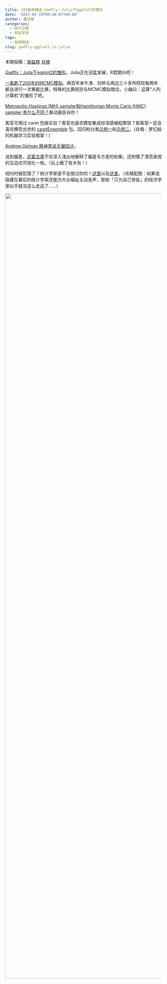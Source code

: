 ```yaml
---
title: COS每周精选:Gadfly：Julia下ggplot2的雏形
date: '2013-03-19T09:46:07+00:00'
author: 潘岚锋
categories:
  - 统计之都
  - 网站导读
tags:
  - 每周精选
slug: gadfly-ggplot2-in-julia
---
```


本期投稿：[谢益辉](http://yihui.name/) [肖楠](http://www.road2stat.com/)

[Gadfly：Julia下ggplot2的雏形](http://dcjones.github.com/Gadfly.jl/doc/)。Julia正在迅猛发展，R君颤抖吧！

[一条跑了200年的MCMC模拟](http://inference.quora.com/The-longest-running-Markov-Chain-Monte-Carlo-simulation-in-the-world-Bumps-races-since-1815)。两百年来牛津、剑桥与周边三十多所院校每两年都会进行一次赛艇比赛，特殊的比赛规则与MCMC模拟暗合。小编曰：这算“人列计算机”的雏形了吧。

[Metropolis-Hastings (MH) sampler和Hamiltonian Monte Carlo (HMC) sampler 有什么不同？](http://v.youku.com/v_show/id_XNTI4NTkyNzc2.html)看动画告诉你！

客官可用过 caret 包做实验？客官也喜欢模型集成却深感编程繁琐？那客官一定会喜欢横空出世的 [caretEnsemble](https://github.com/zachmayer/caretEnsemble) 包。回归和分类[示例一](http://moderntoolmaking.blogspot.com/2013/03/new-package-for-ensembling-r-models.html)和[示例二](http://moderntoolmaking.blogspot.com/2013/03/caretensemble-classification-example.html)。(肖楠：梦幻般的机器学习实验框架！)

[Andrew Gelman <span style="text-decoration: line-through;">怒评</span>笑谈无偏估计](http://andrewgelman.com/2013/03/14/everyones-trading-bias-for-variance-at-some-point-its-just-done-at-different-places-in-the-analyses/)。

说到偏差，[这篇文章](http://scott.fortmann-roe.com/docs/BiasVariance.html)不仅深入浅出地解释了偏差与方差的权衡，还附赠了漂亮直观的互动式可视化一枚。（玩上瘾了有木有！）

纽约时报犯错了？统计学家是不会放过你的！[这里](http://andrewgelman.com/2013/03/12/misunderstanding-the-p-value/)以及[这里](http://normaldeviate.wordpress.com/2013/03/14/double-misunderstandings-about-p-values/)。（肖楠配图：如果说隐藏在幕后的统计学家还能为大众福祉主动发声，那些「只为自己带盐」的经济学家似乎就没这么走运了……）

<img class="alignnone" alt="" src="http://i.imgur.com/cvaUKhy.gif" width="560" height="2520" />
